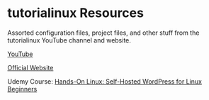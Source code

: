 # tutorialinux Resources

Assorted configuration files, project files, and other stuff from the tutorialinux YouTube channel and website.

[YouTube](https://www.youtube.com/channel/UCvA_wgsX6eFAOXI8Rbg_WiQ/playlists)

[Official Website](https://tutorialinux.com/)

Udemy Course: [Hands-On Linux: Self-Hosted WordPress for Linux Beginners](https://www.udemy.com/hands-on-linux-self-hosted-wordpress-for-linux-beginners/?couponCode=SYSADMIN7W)


